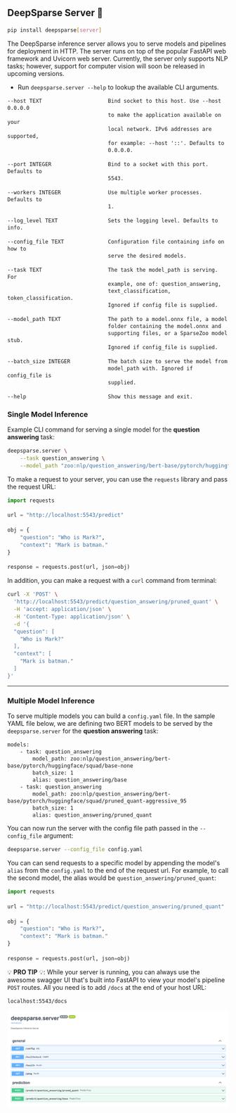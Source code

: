 ## DeepSparse Server 🔌

```bash
pip install deepsparse[server]
```

The DeepSparse inference server allows you to serve models and pipelines for deployment in HTTP. The server runs on top of the popular FastAPI web framework and Uvicorn web server. Currently, the server only supports NLP tasks; however, support for computer vision will soon be released in upcoming versions.

 - Run `deepsparse.server --help` to lookup the available CLI arguments.

```
--host TEXT                     Bind socket to this host. Use --host 0.0.0.0
                                to make the application available on your
                                local network. IPv6 addresses are supported,
                                for example: --host '::'. Defaults to
                                0.0.0.0.

--port INTEGER                  Bind to a socket with this port. Defaults to
                                5543.

--workers INTEGER               Use multiple worker processes. Defaults to
                                1.

--log_level TEXT                Sets the logging level. Defaults to info.

--config_file TEXT              Configuration file containing info on how to
                                serve the desired models.

--task TEXT                     The task the model_path is serving. For
                                example, one of: question_answering,
                                text_classification, token_classification.
                                Ignored if config file is supplied.

--model_path TEXT               The path to a model.onnx file, a model
                                folder containing the model.onnx and
                                supporting files, or a SparseZoo model stub.
                                Ignored if config_file is supplied.

--batch_size INTEGER            The batch size to serve the model from
                                model_path with. Ignored if config_file is
                                supplied.

--help                          Show this message and exit.
```

### Single Model Inference

Example CLI command for serving a single model for the **question answering** task:

```bash
deepsparse.server \
    --task question_answering \
    --model_path "zoo:nlp/question_answering/bert-base/pytorch/huggingface/squad/pruned_quant-aggressive_95"
```

To make a request to your server, you can use the `requests` library and pass the request URL:

```python
import requests

url = "http://localhost:5543/predict"

obj = {
    "question": "Who is Mark?", 
    "context": "Mark is batman."
}

response = requests.post(url, json=obj)
```

In addition, you can make a request with a `curl` command from terminal:

```bash
curl -X 'POST' \
  'http://localhost:5543/predict/question_answering/pruned_quant' \
  -H 'accept: application/json' \
  -H 'Content-Type: application/json' \
  -d '{
  "question": [
    "Who is Mark?"
  ],
  "context": [
    "Mark is batman."
  ]
}'
```
__ __
### Multiple Model Inference
To serve multiple models you can build a `config.yaml` file. 
In the sample YAML file below, we are defining two BERT models to be served by the `deepsparse.server` for the **question answering** task:

```
models:
    - task: question_answering
        model_path: zoo:nlp/question_answering/bert-base/pytorch/huggingface/squad/base-none
        batch_size: 1
        alias: question_answering/base
    - task: question_answering
        model_path: zoo:nlp/question_answering/bert-base/pytorch/huggingface/squad/pruned_quant-aggressive_95
        batch_size: 1
        alias: question_answering/pruned_quant
```
You can now run the server with the config file path passed in the `--config_file` argument:

```bash
deepsparse.server --config_file config.yaml
```

You can can send requests to a specific model by appending the model's `alias` from the `config.yaml` to the end of the request url. For example, to call the second model, the alias would be `question_answering/pruned_quant`:

```python
import requests

url = "http://localhost:5543/predict/question_answering/pruned_quant"

obj = {
    "question": "Who is Mark?", 
    "context": "Mark is batman."
}

response = requests.post(url, json=obj)
```

💡 **PRO TIP** 💡: While your server is running, you can always use the awesome swagger UI that's built into FastAPI to view your model's pipeline `POST` routes. All you need is to add `/docs` at the end of your host URL:

    localhost:5543/docs

![alt text](./img/swagger_ui.png)

